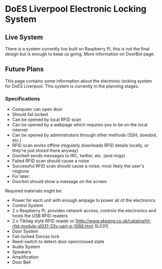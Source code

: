 # DoES Liverpool Electronic Locking System

## Live System

There is a system currently live built on Raspberry Pi, this is not the final design but is enough to keep us going. More information on DoorBot page.

## Future Plans

This page contains some information about the electronic locking system for DoES Liverpool. This system is currently in the planning stages.

### Specifications

 * Computer can open door
  * Should fail locked
  * Can be opened by local RFID scan
  * Can be opened by a webpage which requires you to be on the local internet
  * Can be opened by administrators through other methods (SSH, doesbot, etc.)
 * RFID scan works offline (regularly downloads RFID details locally, or they're just stored there anyway)
 * Doorbell sends messages to IRC, twitter, etc. (and rings)
 * Failed RFID scan should cause a noise
 * Successful RFID scan should cause a noise, most likely the user's ringtone
 * For later:
  * Doorbot should show a message on the screen

Required materials might be:
 * Power for each unit with enough ampage to power all of the electronics
 * Control System
  * 2 x Raspberry Pi, provides network access, controls the electronics and hosts the USB RFID readers
  * 2 x Tikitag style RFID reader or [http://www.skpang.co.uk/catalog/hf-rfid-module-sl031-33v-uart-p-1066.html SL031]
 * Door System
  * Fail-locked Dorcas lock
  * Reed-switch to detect door open/closed state
 * Audio System
  * Speakers
  * Amplification
 * Door Bell

